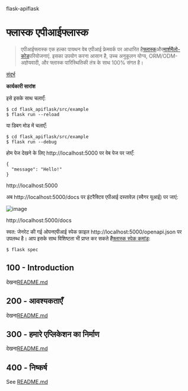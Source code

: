 flask-apiflask

# फ्लास्क एपीआईफ्लास्क

> एपीआईफ्लास्क एक हल्का पायथन वेब एपीआई फ्रेमवर्क पर आधारित है[फ्लास्क](https://github.com/pallets/flask)और[मार्शमैलो-कोड](https://github.com/marshmallow-code)परियोजनाएं. इसका उपयोग करना आसान है, उच्च अनुकूलन योग्य, ORM/ODM-अज्ञेयवादी, और फ्लास्क पारिस्थितिकी तंत्र के साथ 100% संगत है।

[संदर्भ](./REFERENCES.md)

**कार्यकारी सारांश**

इसे इसके साथ चलाएँ:

    $ cd flask_apiflask/src/example
    $ flask run --reload

या डिबग मोड में चलाएँ:

    $ cd flask_apiflask/src/example
    $ flask run --debug

होम पेज देखने के लिए http&#x3A;//localhost:5000 पर वेब पेज पर जाएँ:

    {
      "message": "Hello!"
    }

http&#x3A;//localhost:5000

अब http&#x3A;//localhost:5000/docs पर इंटरैक्टिव एपीआई दस्तावेज़ (स्वैगर यूआई) पर जाएं:

![image](https://github.com/user-attachments/assets/32bbb227-97fc-4f39-808b-a9f91f917979)

http&#x3A;//localhost:5000/docs

स्वत: जेनरेट की गई ओपनएपीआई स्पेक फ़ाइल http&#x3A;//localhost:5000/openapi.json पर उपलब्ध है। आप इसके साथ विशिष्टता भी प्राप्त कर सकते हैं[फ्लास्क स्पेक कमांड](https://apiflask.com/openapi/#the-flask-spec-command):

    $ flask spec

## 100 - Introduction

देखना[README.md](./100/README.md)

## 200 - आवश्यकताएँ

देखना[README.md](./200/README.md)

## 300 - हमारे एप्लिकेशन का निर्माण

देखना[README.md](./300/README.md)

## 400 - निष्कर्ष

See [README.md](./400/README.md)

